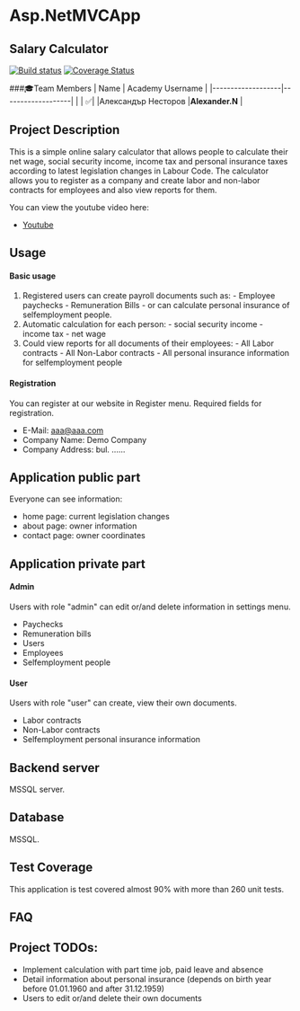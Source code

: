 # Asp.NetMVCApp

## Salary Calculator

[![Build status](https://ci.appveyor.com/api/projects/status/ywyakxvabm7rxb7h?svg=true)](https://ci.appveyor.com/project/alexnestorov/asp-netmvcapp)
[![Coverage Status](https://coveralls.io/repos/github/Team-Ressurrection/Asp.NetMVCApp/badge.svg?branch=master)](https://coveralls.io/github/Team-Ressurrection/Asp.NetMVCApp?branch=master)

###:mortar_board:Team Members
| Name              | Academy Username      	|
|-------------------|-------------------|
|                   | :white_check_mark:|
|Александър Несторов |__Alexander.N__	        |

## Project Description  

This is a simple online salary calculator that allows people to calculate their net wage, social security income, income tax and personal insurance taxes according to latest legislation changes in Labour Code. The calculator allows you to register as a company and create labor and non-labor contracts for employees and also view reports for them.

You can view the youtube video here:

- [Youtube](https://www.youtube.com/watch?v=EYgRIzkijdc&feature=youtu.be)

## Usage

#### Basic usage
  1. Registered users can create payroll documents such as: 
    - Employee paychecks
    - Remuneration Bills
    - or can calculate personal insurance of selfemployment people.
  2. Automatic calculation for each person:
    - social security income
    - income tax
    - net wage
  3. Could view reports for all documents of their employees:
    - All Labor contracts
    - All Non-Labor contracts
    - All personal insurance information for selfemployment people

#### Registration
You can register at our website in Register menu.
Required fields for registration.
  - E-Mail: aaa@aaa.com
  - Company Name: Demo Company
  - Company Address: bul. ......

## Application public part

Everyone can see information:
  - home page: current legislation changes
  - about page: owner information
  - contact page: owner coordinates

## Application private part

#### Admin
Users with role "admin" can edit or/and delete information in settings menu.
  - Paychecks
  - Remuneration bills
  - Users
  - Employees
  - Selfemployment people
  
#### User
Users with role "user" can create, view their own documents.
  - Labor contracts
  - Non-Labor contracts
  - Selfemployment personal insurance information

## Backend server

MSSQL server.

## Database

MSSQL.

## Test Coverage

This application is test covered almost 90% with more than 260 unit tests. 

## FAQ

## Project TODOs:
  - Implement calculation with part time job, paid leave and absence
  - Detail information about personal insurance (depends on birth year before 01.01.1960 and after 31.12.1959)
  - Users to edit or/and delete their own documents
